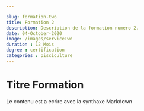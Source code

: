 ```yaml
---

slug: formation-two
title: Formation 2
description: Description de la formation numero 2.
date: 04-October-2020
image: /images/serviceTwo
duration : 12 Mois
degree : certification
categories : pisciculture
---
```


# Titre Formation


Le contenu est a ecrire avec la synthaxe Markdown
